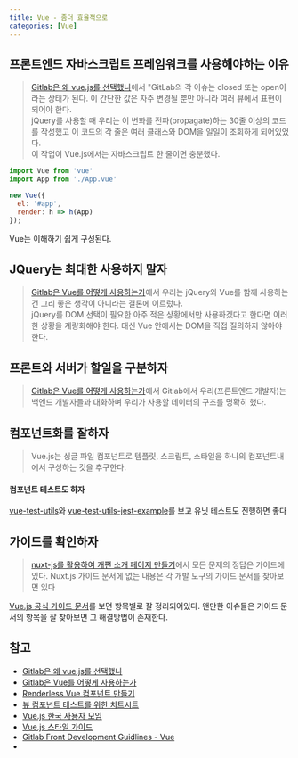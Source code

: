 ```yaml
---
title: Vue - 좀더 효율적으로
categories: [Vue]
---
```


## 프론트엔드 자바스크립트 프레임워크를 사용해야하는 이유  

> [Gitlab은 왜 vue.js를 선택했나](https://taegon.kim/archives/6690)에서 "GitLab의 각 이슈는 closed 또는 open이라는 상태가 된다. 이 간단한 값은 자주 변경될 뿐만 아니라 여러 뷰에서 표현이 되어야 한다.  
> jQuery를 사용할 때 우리는 이 변화를 전파(propagate)하는 30줄 이상의 코드를 작성했고 이 코드의 각 줄은 여러 클래스와 DOM을 일일이 조회하게 되어있었다.  
>이 작업이 Vue.js에서는 자바스크립트 한 줄이면 충분했다.  

```js
import Vue from 'vue'
import App from './App.vue'

new Vue({
  el: '#app',
  render: h => h(App)
});
```

Vue는 이해하기 쉽게 구성된다.  

## JQuery는 최대한 사용하지 말자  
> [Gitlab은 Vue를 어떻게 사용하는가](https://taegon.kim/archives/6698)에서  우리는 jQuery와 Vue를 함께 사용하는 건 그리 좋은 생각이 아니라는 결론에 이르렀다.  
> jQuery를 DOM 선택이 필요한 아주 적은 상황에서만 사용하겠다고 한다면 이러한 상황을 계량화해야 한다. 대신 Vue 안에서는 DOM을 직접 질의하지 않아야 한다.  

## 프론트와 서버가 할일을 구분하자  
> [Gitlab은 Vue를 어떻게 사용하는가](https://taegon.kim/archives/6698)에서 Gitlab에서 우리(프론트엔드 개발자)는 백엔드 개발자들과 대화하며 우리가 사용할 데이터의 구조를 명확히 했다.  

## 컴포넌트화를 잘하자  
> Vue.js는 싱글 파일 컴포넌트로 템플릿, 스크립트, 스타일을 하나의 컴포넌트내에서 구성하는 것을 추구한다.  

#### 컴포넌트 테스트도 하자  
[vue-test-utils](https://vue-test-utils.vuejs.org/)와 [vue-test-utils-jest-example](https://github.com/vuejs/vue-test-utils-jest-example)를 보고 유닛 테스트도 진행하면 좋다  

## 가이드를 확인하자  
> [nuxt-js를 활용하여 개편 소개 페이지 만들기](http://webholic.net/nuxt-js%EB%A5%BC-%ED%99%9C%EC%9A%A9%ED%95%98%EC%97%AC-%EA%B0%9C%ED%8E%B8-%EC%86%8C%EA%B0%9C-%ED%8E%98%EC%9D%B4%EC%A7%80-%EB%A7%8C%EB%93%A4%EA%B8%B0/)에서 모든 문제의 정답은 가이드에 있다. Nuxt.js 가이드 문서에 없는 내용은 각 개발 도구의 가이드 문서를 찾아보면 있다  

[Vue.js 공식 가이드 문서](https://vuejs.org/v2/guide/)를 보면 항목별로 잘 정리되어있다. 왠만한 이슈들은 가이드 문서의 항목을 잘 찾아보면 그 해결방법이 존재한다.  

## 참고  
- [Gitlab은 왜 vue.js를 선택했나](https://taegon.kim/archives/6690)  
- [Gitlab은 Vue를 어떻게 사용하는가](https://taegon.kim/archives/6698)  
- [Renderless Vue 컴포넌트 만들기](https://github.com/nhnent/fe.javascript/wiki/Renderless-Vue-%EC%BB%B4%ED%8F%AC%EB%84%8C%ED%8A%B8-%EB%A7%8C%EB%93%A4%EA%B8%B0)  
- [뷰 컴포넌트 테스트를 위한 치트시트](https://github.com/nhnent/fe.javascript/wiki/%EB%B7%B0-%EC%BB%B4%ED%8F%AC%EB%84%8C%ED%8A%B8-%ED%85%8C%EC%8A%A4%ED%8A%B8%EB%A5%BC-%EC%9C%84%ED%95%9C-%EC%B9%98%ED%8A%B8%EC%8B%9C%ED%8A%B8)  
- [Vue.js 한국 사용자 모임](http://vuejs.kr/)  
- [Vue.js 스타일 가이드](https://vuejs.org/v2/style-guide/)  
- [Gitlab Front Development Guidlines - Vue](https://docs.gitlab.com/ee/development/fe_guide/vue.html)  
-
